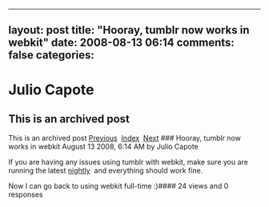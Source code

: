 ---
 layout: post
 title: "Hooray, tumblr now works in webkit"
 date: 2008-08-13 06:14
 comments: false
 categories:
 ---

 # Julio Capote
## This is an archived post
This is an archived post
[Previous](../../../posts/2008/08/post/45788533/i-need-to-look-at-sinatra.html)  [Index](../../../index.html)  [Next](../../../posts/2008/08/post/45823929/lung-tissue-or-trees-you-decide.html) ### Hooray, tumblr now works in webkit
August 13 2008,  6:14 AM by Julio Capote

If you are having any issues using tumblr with webkit, make sure you are running the latest [nightly](http://nightly.webkit.org)  and everything should work fine.

Now I can go back to using webkit full-time :)#### 24 views and 0 responses


